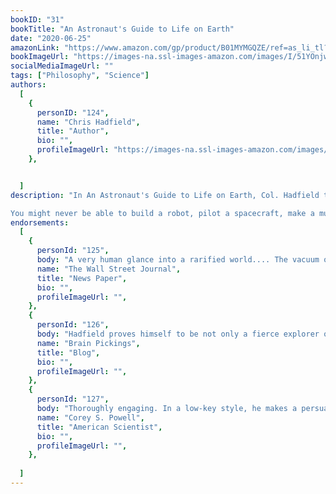 ```yaml
---
bookID: "31"
bookTitle: "An Astronaut's Guide to Life on Earth"
date: "2020-06-25"
amazonLink: "https://www.amazon.com/gp/product/B01MYMGQZE/ref=as_li_tl?ie=UTF8&camp=1789&creative=9325&creativeASIN=B01MYMGQZE&linkCode=as2&tag=btmysmarter-20&linkId=cf153c9aa00af327e96b0c1bb2ae8979"
bookImageUrl: "https://images-na.ssl-images-amazon.com/images/I/51YOnjwnkiL._SX323_BO1,204,203,200_.jpg"
socialMediaImageUrl: ""
tags: ["Philosophy", "Science"]
authors:
  [
    {
      personID: "124",
      name: "Chris Hadfield",
      title: "Author",
      bio: "",
      profileImageUrl: "https://images-na.ssl-images-amazon.com/images/I/61D9Z4nT6JL._SY75_.jpg",
	},


  ]
description: "In An Astronaut's Guide to Life on Earth, Col. Hadfield takes readers deep into his years of training and space exploration to show how to make the impossible possible. Through eye-opening, entertaining stories filled with the adrenaline of launch, the mesmerizing wonder of spacewalks, and the measured, calm responses mandated by crises, he explains how conventional wisdom can get in the way of achievement-and happiness. His own extraordinary education in space has taught him some counterintuitive lessons: don't visualize success, do care what others think, and always sweat the small stuff.

You might never be able to build a robot, pilot a spacecraft, make a music video or perform basic surgery in zero gravity like Col. Hadfield. But his vivid and refreshing insights will teach you how to think like an astronaut, and will change, completely, the way you view life on Earth-especially your own."
endorsements:
  [
	{
      personId: "125",
      body: "A very human glance into a rarified world.... The vacuum of space is unforgiving and brutal. Life on earth isn't easy, either. Mr. Hadfield has genuinely and refreshingly increased our understanding of how to thrive in both places.",
      name: "The Wall Street Journal",
	  title: "News Paper",
	  bio: "",
      profileImageUrl: "",
	},
    {
      personId: "126",
      body: "Hadfield proves himself to be not only a fierce explorer of the universe, but also a deeply thoughtful explorer of the human condition, capable of articulating those most universal of inquiries in simple yet profound language. The book itself is absolutely spectacular.",
      name: "Brain Pickings",
	  title: "Blog",
	  bio: "",
      profileImageUrl: "",
	},
	{
      personId: "127",
      body: "Thoroughly engaging. In a low-key style, he makes a persuasive case that the oft-derided Space Station is both a marvel of engineering and a triumph for science, and he paints the cartoon heroism of the NASA astronaut corps in a much more realistic, and yet in many ways even more admirable, light.",
      name: "Corey S. Powell",
	  title: "American Scientist",
	  bio: "",
      profileImageUrl: "",
	},
	
  ]
---
```

